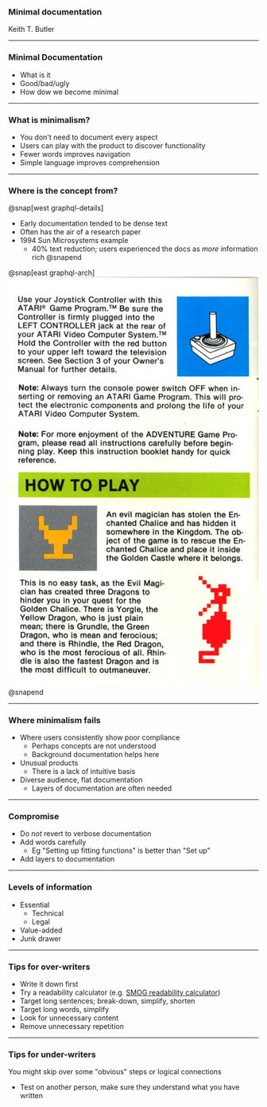 ### Minimal documentation

 Keith T. Butler

---
### Minimal Documentation

* What is it
* Good/bad/ugly
* How dow we become minimal

---
### What is minimalism?

* You don't need to document every aspect
* Users can play with the product to discover functionality
* Fewer words improves navigation
* Simple language improves comprehension

---
### Where is the concept from?

@snap[west graphql-details]
* Early documentation tended to be dense text
* Often has the air of a research paper
* 1994 Sun Microsystems example
    * 40% text reduction; users experienced the docs as *more* information rich
@snapend

@snap[east graphql-arch]
![](images/a2600.jpg)
@snapend

---
### Where minimalism fails

* Where users consistently show poor compliance
    * Perhaps concepts are not understood
    * Background documentation helps here
* Unusual products
    * There is a lack of intuitive basis
* Diverse audience, flat documentation
    * Layers of documentation are often needed
    
---
### Compromise

* Do *not* revert to verbose documentation
* Add words carefully
    * Eg "Setting up fitting functions" is better than "Set up"
* Add layers to documentation

---
### Levels of information

* Essential
    * Technical
    * Legal
* Value-added
* Junk drawer

---
### Tips for over-writers

* Write it down first
* Try a readability calculator (e.g. [SMOG readability calculator](http://www.learningandwork.org.uk/SMOG-calculator/smogcalc.php#userguide))
* Target long sentences; break-down, simplify, shorten
* Target long words, simplify
* Look for unnecessary content
* Remove unnecessary repetition

---
### Tips for under-writers

You might skip over some "obvious" steps or logical connections

* Test on another person, make sure they understand what you have written

